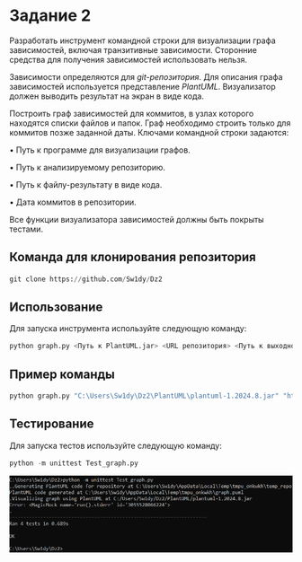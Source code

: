# Задание 2
 Разработать инструмент командной строки для визуализации графа
зависимостей, включая транзитивные зависимости. Сторонние средства для
получения зависимостей использовать нельзя.

Зависимости определяются для *git-репозитория*. Для описания графа
зависимостей используется представление *PlantUML*. Визуализатор должен
выводить результат на экран в виде кода.

Построить граф зависимостей для коммитов, в узлах которого находятся
списки файлов и папок. Граф необходимо строить только для коммитов позже
заданной даты.
Ключами командной строки задаются:

• Путь к программе для визуализации графов.

• Путь к анализируемому репозиторию.

• Путь к файлу-результату в виде кода.

• Дата коммитов в репозитории.

Все функции визуализатора зависимостей должны быть покрыты тестами.
## Команда для клонирования репозитория
```python
git clone https://github.com/Sw1dy/Dz2
```
## Использование
Для запуска инструмента используйте следующую команду:
```python
python graph.py <Путь к PlantUML.jar> <URL репозитория> <Путь к выходной директории> <Количество дней для порога коммитов (30 по умолчанию)>
```
## Пример команды
```python
python graph.py "C:\Users\Sw1dy\Dz2\PlantUML\plantuml-1.2024.8.jar" "https://github.com/Sw1dy/Dz2.git" "C:\Users\Sw1dy\Dz2\output" --days 30
```
## Тестирование
Для запуска тестов используйте следующую команду:
```python
python -m unittest Test_graph.py
```
![Скриншот тестов](https://github.com/Sw1dy/Dz2/blob/main/ResultsTests.png)


